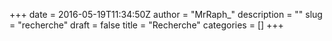 +++
date = 2016-05-19T11:34:50Z
author = "MrRaph_"
description = ""
slug = "recherche"
draft = false
title = "Recherche"
categories = []
+++
